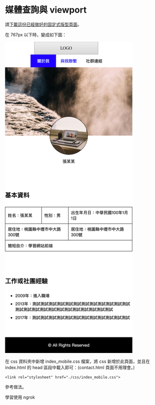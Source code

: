 # 媒體查詢與 viewport

請[下載這份已經做好的固定式版型頁面](http://notes.carlos-studio.com/download/html_css_assignment2.zip)。

在 767px 以下時，變成如下圖：

![](../../.gitbook/assets/fixed_size_to_rwd.png)

在 css 資料夾中新增 index\_mobile.css 檔案，將 css 新增於此頁面，並且在 index.html 的 head 區段中載入即可：\(contact.html 頁面不用理會。\)

```markup
<link rel="stylesheet" href="./css/index_mobile.css">
```



參考做法。

學習使用 ngrok

